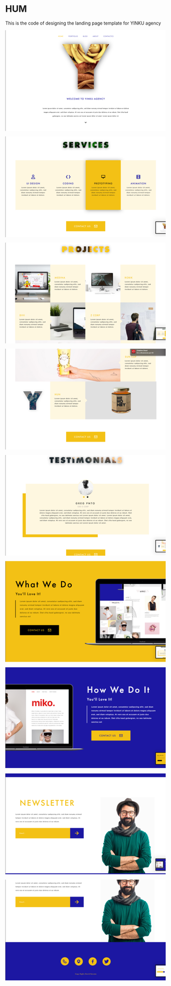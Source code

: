 # HUM
This is the code of designing the landing page template for YINKU agency
<p align="center"><img src="https://github.com/nurgi17/HUM/blob/master/1.png"></p>
<p align="center"><img src="https://github.com/nurgi17/HUM/blob/master/2.png"></p>
<p align="center"><img src="https://github.com/nurgi17/HUM/blob/master/3.png"></p>
<p align="center"><img src="https://github.com/nurgi17/HUM/blob/master/4.png"></p>
<p align="center"><img src="https://github.com/nurgi17/HUM/blob/master/5.png"></p>
<p align="center"><img src="https://github.com/nurgi17/HUM/blob/master/6.png"></p>
<p align="center"><img src="https://github.com/nurgi17/HUM/blob/master/7.png"></p>
<p align="center"><img src="https://github.com/nurgi17/HUM/blob/master/8.png"></p>
<p align="center"><img src="https://github.com/nurgi17/HUM/blob/master/9.png"></p>

